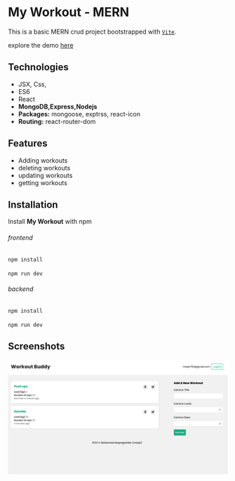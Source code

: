 # My Workout - MERN

This is a basic MERN crud project bootstrapped with [`Vite`](https://vitejs.dev/).

explore the demo [here](https://maxjn-my-workout.vercel.app/)

## Technologies

- JSX, Css,
- ES6
- React
- **MongoDB,Express,Nodejs**
- **Packages:** mongoose, exptrss, react-icon
- **Routing:** react-router-dom

## Features

- Adding workouts
- deleting workouts
- updating workouts
- getting workouts

## Installation

Install **My Workout** with npm

###### frontend

```shell
npm install

npm run dev
```

###### backend

```shell
npm install

npm run dev
```

## Screenshots

![Cover](./frontend/public/cover.png)
